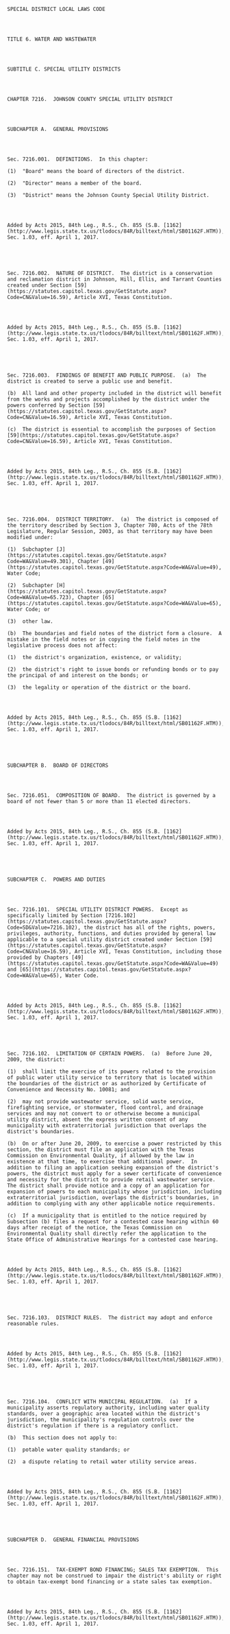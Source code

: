 ﻿
    
    
    	
    					
    
    
    SPECIAL DISTRICT LOCAL LAWS CODE
    
      
    
    
    TITLE 6. WATER AND WASTEWATER
    
      
    
    
    SUBTITLE C. SPECIAL UTILITY DISTRICTS
    
      
    
    
    CHAPTER 7216.  JOHNSON COUNTY SPECIAL UTILITY DISTRICT
    
      
    
    
    SUBCHAPTER A.  GENERAL PROVISIONS
    
      
    
    
    Sec. 7216.001.  DEFINITIONS.  In this chapter:
    
    (1)  "Board" means the board of directors of the district.
    
    (2)  "Director" means a member of the board.
    
    (3)  "District" means the Johnson County Special Utility District.
    
    
    
    
    Added by Acts 2015, 84th Leg., R.S., Ch. 855 (S.B. [1162](http://www.legis.state.tx.us/tlodocs/84R/billtext/html/SB01162F.HTM)), Sec. 1.03, eff. April 1, 2017.
    
    
    
    
    
    Sec. 7216.002.  NATURE OF DISTRICT.  The district is a conservation and reclamation district in Johnson, Hill, Ellis, and Tarrant Counties created under Section [59](https://statutes.capitol.texas.gov/GetStatute.aspx?Code=CN&Value=16.59), Article XVI, Texas Constitution.
    
    
    
    
    Added by Acts 2015, 84th Leg., R.S., Ch. 855 (S.B. [1162](http://www.legis.state.tx.us/tlodocs/84R/billtext/html/SB01162F.HTM)), Sec. 1.03, eff. April 1, 2017.
    
    
    
    
    
    Sec. 7216.003.  FINDINGS OF BENEFIT AND PUBLIC PURPOSE.  (a)  The district is created to serve a public use and benefit.
    
    (b)  All land and other property included in the district will benefit from the works and projects accomplished by the district under the powers conferred by Section [59](https://statutes.capitol.texas.gov/GetStatute.aspx?Code=CN&Value=16.59), Article XVI, Texas Constitution.
    
    (c)  The district is essential to accomplish the purposes of Section [59](https://statutes.capitol.texas.gov/GetStatute.aspx?Code=CN&Value=16.59), Article XVI, Texas Constitution.
    
    
    
    
    Added by Acts 2015, 84th Leg., R.S., Ch. 855 (S.B. [1162](http://www.legis.state.tx.us/tlodocs/84R/billtext/html/SB01162F.HTM)), Sec. 1.03, eff. April 1, 2017.
    
    
    
    
    
    Sec. 7216.004.  DISTRICT TERRITORY.  (a)  The district is composed of the territory described by Section 3, Chapter 780, Acts of the 78th Legislature, Regular Session, 2003, as that territory may have been modified under:
    
    (1)  Subchapter [J](https://statutes.capitol.texas.gov/GetStatute.aspx?Code=WA&Value=49.301), Chapter [49](https://statutes.capitol.texas.gov/GetStatute.aspx?Code=WA&Value=49), Water Code;
    
    (2)  Subchapter [H](https://statutes.capitol.texas.gov/GetStatute.aspx?Code=WA&Value=65.723), Chapter [65](https://statutes.capitol.texas.gov/GetStatute.aspx?Code=WA&Value=65), Water Code; or
    
    (3)  other law.
    
    (b)  The boundaries and field notes of the district form a closure.  A mistake in the field notes or in copying the field notes in the legislative process does not affect:
    
    (1)  the district's organization, existence, or validity;
    
    (2)  the district's right to issue bonds or refunding bonds or to pay the principal of and interest on the bonds; or
    
    (3)  the legality or operation of the district or the board.
    
    
    
    
    Added by Acts 2015, 84th Leg., R.S., Ch. 855 (S.B. [1162](http://www.legis.state.tx.us/tlodocs/84R/billtext/html/SB01162F.HTM)), Sec. 1.03, eff. April 1, 2017.
    
    
    
    
    
    SUBCHAPTER B.  BOARD OF DIRECTORS
    
      
    
    
    Sec. 7216.051.  COMPOSITION OF BOARD.  The district is governed by a board of not fewer than 5 or more than 11 elected directors.
    
    
    
    
    Added by Acts 2015, 84th Leg., R.S., Ch. 855 (S.B. [1162](http://www.legis.state.tx.us/tlodocs/84R/billtext/html/SB01162F.HTM)), Sec. 1.03, eff. April 1, 2017.
    
    
    
    
    
    SUBCHAPTER C.  POWERS AND DUTIES
    
      
    
    
    Sec. 7216.101.  SPECIAL UTILITY DISTRICT POWERS.  Except as specifically limited by Section [7216.102](https://statutes.capitol.texas.gov/GetStatute.aspx?Code=SD&Value=7216.102), the district has all of the rights, powers, privileges, authority, functions, and duties provided by general law applicable to a special utility district created under Section [59](https://statutes.capitol.texas.gov/GetStatute.aspx?Code=CN&Value=16.59), Article XVI, Texas Constitution, including those provided by Chapters [49](https://statutes.capitol.texas.gov/GetStatute.aspx?Code=WA&Value=49) and [65](https://statutes.capitol.texas.gov/GetStatute.aspx?Code=WA&Value=65), Water Code.
    
    
    
    
    Added by Acts 2015, 84th Leg., R.S., Ch. 855 (S.B. [1162](http://www.legis.state.tx.us/tlodocs/84R/billtext/html/SB01162F.HTM)), Sec. 1.03, eff. April 1, 2017.
    
    
    
    
    
    Sec. 7216.102.  LIMITATION OF CERTAIN POWERS.  (a)  Before June 20, 2009, the district:
    
    (1)  shall limit the exercise of its powers related to the provision of public water utility service to territory that is located within the boundaries of the district or as authorized by Certificate of Convenience and Necessity No. 10081; and
    
    (2)  may not provide wastewater service, solid waste service, firefighting service, or stormwater, flood control, and drainage services and may not convert to or otherwise become a municipal utility district, absent the express written consent of any municipality with extraterritorial jurisdiction that overlaps the district's boundaries.
    
    (b)  On or after June 20, 2009, to exercise a power restricted by this section, the district must file an application with the Texas Commission on Environmental Quality, if allowed by the law in existence at that time, to exercise that additional power.  In addition to filing an application seeking expansion of the district's powers, the district must apply for a sewer certificate of convenience and necessity for the district to provide retail wastewater service.  The district shall provide notice and a copy of an application for expansion of powers to each municipality whose jurisdiction, including extraterritorial jurisdiction, overlaps the district's boundaries, in addition to complying with any other applicable notice requirements.
    
    (c)  If a municipality that is entitled to the notice required by Subsection (b) files a request for a contested case hearing within 60 days after receipt of the notice, the Texas Commission on Environmental Quality shall directly refer the application to the State Office of Administrative Hearings for a contested case hearing.
    
    
    
    
    Added by Acts 2015, 84th Leg., R.S., Ch. 855 (S.B. [1162](http://www.legis.state.tx.us/tlodocs/84R/billtext/html/SB01162F.HTM)), Sec. 1.03, eff. April 1, 2017.
    
    
    
    
    
    Sec. 7216.103.  DISTRICT RULES.  The district may adopt and enforce reasonable rules.
    
    
    
    
    Added by Acts 2015, 84th Leg., R.S., Ch. 855 (S.B. [1162](http://www.legis.state.tx.us/tlodocs/84R/billtext/html/SB01162F.HTM)), Sec. 1.03, eff. April 1, 2017.
    
    
    
    
    
    Sec. 7216.104.  CONFLICT WITH MUNICIPAL REGULATION.  (a)  If a municipality asserts regulatory authority, including water quality standards, over a geographic area located within the district's jurisdiction, the municipality's regulation controls over the district's regulation if there is a regulatory conflict.
    
    (b)  This section does not apply to:
    
    (1)  potable water quality standards; or
    
    (2)  a dispute relating to retail water utility service areas.
    
    
    
    
    Added by Acts 2015, 84th Leg., R.S., Ch. 855 (S.B. [1162](http://www.legis.state.tx.us/tlodocs/84R/billtext/html/SB01162F.HTM)), Sec. 1.03, eff. April 1, 2017.
    
    
    
    
    
    SUBCHAPTER D.  GENERAL FINANCIAL PROVISIONS
    
      
    
    
    Sec. 7216.151.  TAX-EXEMPT BOND FINANCING; SALES TAX EXEMPTION.  This chapter may not be construed to impair the district's ability or right to obtain tax-exempt bond financing or a state sales tax exemption.
    
    
    
    
    Added by Acts 2015, 84th Leg., R.S., Ch. 855 (S.B. [1162](http://www.legis.state.tx.us/tlodocs/84R/billtext/html/SB01162F.HTM)), Sec. 1.03, eff. April 1, 2017.
    
    
    
    
    				
